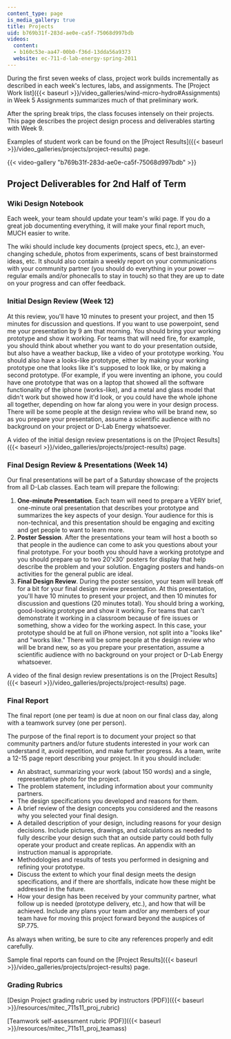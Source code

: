 ```yaml
---
content_type: page
is_media_gallery: true
title: Projects
uid: b769b31f-283d-ae0e-ca5f-75068d997bdb
videos:
  content:
  - b160c53e-aa47-00b0-f36d-13dda56a9373
  website: ec-711-d-lab-energy-spring-2011
---
```


During the first seven weeks of class, project work builds incrementally as described in each week's lectures, labs, and assignments. The [Project Work list]({{< baseurl >}}/video_galleries/wind-micro-hydro#Assignments) in Week 5 Assignments summarizes much of that preliminary work.

After the spring break trips, the class focuses intensely on their projects. This page describes the project design process and deliverables starting with Week 9.

Examples of student work can be found on the [Project Results]({{< baseurl >}}/video_galleries/projects/project-results) page.

{{< video-gallery "b769b31f-283d-ae0e-ca5f-75068d997bdb" >}}


Project Deliverables for 2nd Half of Term
-----------------------------------------

### Wiki Design Notebook

Each week, your team should update your team's wiki page. If you do a great job documenting everything, it will make your final report much, MUCH easier to write.

The wiki should include key documents (project specs, etc.), an ever-changing schedule, photos from experiments, scans of best brainstormed ideas, etc. It should also contain a weekly report on your communications with your community partner (you should do everything in your power — regular emails and/or phonecalls to stay in touch) so that they are up to date on your progress and can offer feedback.

### Initial Design Review (Week 12)

At this review, you'll have 10 minutes to present your project, and then 15 minutes for discussion and questions. If you want to use powerpoint, send me your presentation by 9 am that morning. You should bring your working prototype and show it working. For teams that will need fire, for example, you should think about whether you want to do your presentation outside, but also have a weather backup, like a video of your prototype working. You should also have a looks-like prototype, either by making your working prototype one that looks like it's supposed to look like, or by making a second prototype. (For example, if you were inventing an iphone, you could have one prototype that was on a laptop that showed all the software functionality of the iphone (works-like), and a metal and glass model that didn't work but showed how it'd look, or you could have the whole iphone all together, depending on how far along you were in your design process. There will be some people at the design review who will be brand new, so as you prepare your presentation, assume a scientific audience with no background on your project or D-Lab Energy whatsoever.  

A video of the initial design review presentations is on the [Project Results]({{< baseurl >}}/video_galleries/projects/project-results) page.

### Final Design Review & Presentations (Week 14)

Our final presentations will be part of a Saturday showcase of the projects from all D-Lab classes. Each team will prepare the following:

1.  **One-minute Presentation**. Each team will need to prepare a VERY brief, one-minute oral presentation that describes your prototype and summarizes the key aspects of your design. Your audience for this is non-technical, and this presentation should be engaging and exciting and get people to want to learn more.
2.  **Poster Session**. After the presentations your team will host a booth so that people in the audience can come to ask you questions about your final prototype. For your booth you should have a working prototype and you should prepare up to two 20'x30' posters for display that help describe the problem and your solution. Engaging posters and hands-on activities for the general public are ideal.
3.  **Final Design Review**. During the poster session, your team will break off for a bit for your final design review presentation. At this presentation, you'll have 10 minutes to present your project, and then 10 minutes for discussion and questions (20 minutes total). You should bring a working, good-looking prototype and show it working. For teams that can't demonstrate it working in a classroom because of fire issues or something, show a video for the working aspect. In this case, your prototype should be at full on iPhone version, not split into a "looks like" and "works like." There will be some people at the design review who will be brand new, so as you prepare your presentation, assume a scientific audience with no background on your project or D-Lab Energy whatsoever.  
    

A video of the final design review presentations is on the [Project Results]({{< baseurl >}}/video_galleries/projects/project-results) page.

### Final Report

The final report (one per team) is due at noon on our final class day, along with a teamwork survey (one per person).

The purpose of the final report is to document your project so that community partners and/or future students interested in your work can understand it, avoid repetition, and make further progress. As a team, write a 12-15 page report describing your project. In it you should include:

*   An abstract, summarizing your work (about 150 words) and a single, representative photo for the project.
*   The problem statement, including information about your community partners.
*   The design specifications you developed and reasons for them.
*   A brief review of the design concepts you considered and the reasons why you selected your final design.
*   A detailed description of your design, including reasons for your design decisions. Include pictures, drawings, and calculations as needed to fully describe your design such that an outside party could both fully operate your product and create replicas. An appendix with an instruction manual is appropriate.
*   Methodologies and results of tests you performed in designing and refining your prototype.
*   Discuss the extent to which your final design meets the design specifications, and if there are shortfalls, indicate how these might be addressed in the future.
*   How your design has been received by your community partner, what follow up is needed (prototype delivery, etc.), and how that will be achieved. Include any plans your team and/or any members of your team have for moving this project forward beyond the auspices of SP.775.

As always when writing, be sure to cite any references properly and edit carefully.

Sample final reports can found on the [Project Results]({{< baseurl >}}/video_galleries/projects/project-results) page.

### Grading Rubrics

[Design Project grading rubric used by instructors (PDF)]({{< baseurl >}}/resources/mitec_711s11_proj_rubric)

[Teamwork self-assessment rubric (PDF)]({{< baseurl >}}/resources/mitec_711s11_proj_teamass)